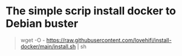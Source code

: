 # The simple scrip install docker to Debian buster

>
> wget -O - https://raw.githubusercontent.com/lovehifi/install-docker/main/install.sh | sh
>
